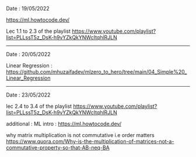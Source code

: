 Date : 19/05/2022

https://ml.howtocode.dev/

Lec 1.1 to 2.3 of the playlist https://www.youtube.com/playlist?list=PLLssT5z_DsK-h9vYZkQkYNWcItqhlRJLN

---------------------------------------------------------------------------------------------------------
Date : 20/05/2022

Linear Regression : https://github.com/mhuzaifadev/mlzero_to_hero/tree/main/04_Simple%20_Linear_Regression

-----------------------------------------------------------------------------------------------------------
Date : 23/05/2022

lec 2.4 to 3.4 of the playlist https://www.youtube.com/playlist?list=PLLssT5z_DsK-h9vYZkQkYNWcItqhlRJLN

additional : 
ML intro  : https://ml.howtocode.dev/

why matrix multiplication is not commutative i.e order matters
https://www.quora.com/Why-is-the-multiplication-of-matrices-not-a-commutative-property-so-that-AB-neq-BA